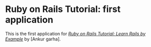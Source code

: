 # Ruby on Rails Tutorial: first application

This is the first application for
[*Ruby on Rails Tutorial: Learn Rails by Example*](http://railstutorial.org/)
by [Ankur garha].